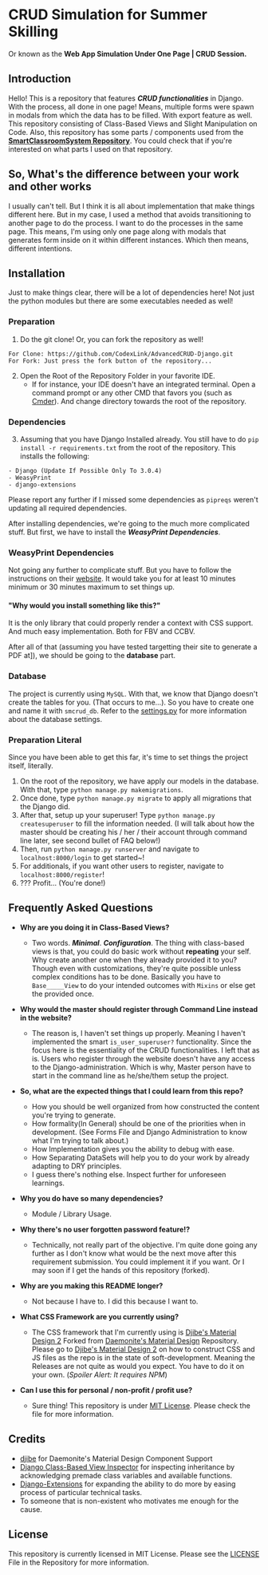 # CRUD Simulation for Summer Skilling

Or known as the **Web App Simulation Under One Page | CRUD Session.**

## Introduction

Hello! This is a repository that features ***CRUD functionalities*** in Django. With the process, all done in one page! Means, multiple forms were spawn in modals from which the data has to be filled. With export feature as well. This repository consisting of Class-Based Views and Slight Manipulation on Code. Also, this repository has some parts / components used from the [****SmartClassroomSystem Repository****](https://github.com/CodexLink/SmartClassroomSystem). You could check that if you're interested on what parts I used on that repository.

## So, What's the difference between your work and other works

I usually can't tell. But I think it is all about implementation that make things different here. But in my case, I used a method that avoids transitioning to another page to do the process. I want to do the processes in the same page. This means, I'm using only one page along with modals that generates form inside on it within different instances. Which then means, different intentions.

## Installation

Just to make things clear, there will be a lot of dependencies here! Not just the python modules but there are some executables needed as well!

### Preparation

1. Do the git clone! Or, you can fork the repository as well!

```text
For Clone: https://github.com/CodexLink/AdvancedCRUD-Django.git
For Fork: Just press the fork button of the repository...
```

2. Open the Root of the Repository Folder in your favorite IDE.
   - If for instance, your IDE doesn't have an integrated terminal. Open a command prompt or any other CMD that favors you (such as [Cmder](https://cmder.net/)). And change directory towards the root of the repository.

### Dependencies

3. Assuming that you have Django Installed already. You still have to do `pip install -r requirements.txt` from the root of the repository. This installs the following:

```text
- Django (Update If Possible Only To 3.0.4)
- WeasyPrint
- django-extensions
```

Please report any further if I missed some dependencies as `pipreqs` weren't updating all required dependencies.

After installing dependencies, we're going to the much more complicated stuff. But first, we have to install the ***WeasyPrint Dependencies***.

### WeasyPrint Dependencies

Not going any further to complicate stuff. But you have to follow the instructions on their [website](https://weasyprint.readthedocs.io/en/stable/install.html#windows). It would take you for at least 10 minutes minimum or 30 minutes maximum to set things up.

#### "Why would you install something like this?"

It is the only library that could properly render a context with CSS support. And much easy implementation. Both for FBV and CCBV.

After all of that (assuming you have tested targetting their site to generate a PDF at]), we should be going to the ****database**** part.

### Database

The project is currently using `MySQL`. With that, we know that Django doesn't create the tables for you. (That occurs to me...). So you have to create one and name it with `smcrud_db`. Refer to the [settings.py](https://github.com/CodexLink/AdvancedCRUD-Django/blob/master/CrudSpeedrun/settings.py#L81) for more information about the database settings.

### Preparation Literal

Since you have been able to get this far, it's time to set things the project itself, literally.

1. On the root of the repository, we have apply our models in the database. With that, type `python manage.py makemigrations`.
2. Once done, type `python manage.py migrate` to apply all migrations that the Django did.
3. After that, setup up your superuser! Type `python manage.py createsuperuser` to fill the information needed. (I will talk about how the master should be creating his / her / their account through command line later, see second bullet of FAQ below!)
4. Then, run `python manage.py runserver` and navigate to `localhost:8000/login` to get started~!
5. For additionals, if you want other users to register, navigate to `localhost:8000/register`!
6. ??? Profit... (You're done!)

## Frequently Asked Questions

- **Why are you doing it in Class-Based Views?**
  - Two words. ***Minimal***. ***Configuration***. The thing with class-based views is that, you could do basic work without **repeating** your self. Why create another one when they already provided it to you? Though even with customizations, they're quite possible unless complex conditions has to be done. Basically you have to `Base_____View` to do your intended outcomes with `Mixins` or else get the provided once.

- **Why would the master should register through Command Line instead in the website?**
  - The reason is, I haven't set things up properly. Meaning I haven't implemented the smart `is_user_superuser?` functionality. Since the focus here is the essentiality of the CRUD functionalities. I left that as is. Users who register through the website doesn't have any access to the Django-administration. Which is why, Master person have to start in the command line as he/she/them setup the project.

- **So, what are the expected things that I could learn from this repo?**
  - How you should be well organized from how constructed the content you're trying to generate.
  - How formality(In General) should be one of the priorities when in development. (See Forms File and Django Administration to know what I'm trying to talk about.)
  - How Implementation gives you the ability to debug with ease.
  - How Separating DataSets will help you to do your work by already adapting to DRY principles.
  - I guess there's nothing else. Inspect further for unforeseen learnings.

- **Why you do have so many dependencies?**
  - Module / Library Usage.

- **Why there's no user forgotten password feature!?**
  - Technically, not really part of the objective. I'm quite done going any further as I don't know what would be the next move after this requirement submission. You could implement it if you want. Or I may soon if I get the hands of this repository (forked).

- **Why are you making this README longer?**
  - Not because I have to. I did this because I want to.

- **What CSS Framework are you currently using?**
  - The CSS framework that I'm currently using is [Djibe's Material Design 2](https://github.com/djibe/material) Forked from [Daemonite's Material Design](https://github.com/Daemonite/material) Repository. Please go to [Djibe's Material Design 2](https://github.com/djibe/material) on how to construct CSS and JS files as the repo is in the state of soft-development. Meaning the Releases are not quite as would you expect. You have to do it on your own. (*Spoiler Alert: It requires NPM*)

- **Can I use this for personal / non-profit / profit use?**
  - Sure thing! This repository is under [MIT License](https://github.com/CodexLink/AdvancedCRUD-Django/blob/master/LICENSE). Please check the file for more information.

## Credits

- [djibe](https://github.com/djibe) for Daemonite's Material Design Component Support
- [Django Class-Based View Inspector](https://ccbv.co.uk/) for inspecting inheritance by acknowledging premade class variables and available functions.
- [Django-Extensions](https://github.com/django-extensions/django-extensions) for expanding the ability to do more by easing process of particular technical tasks.
- To someone that is non-existent who motivates me enough for the cause.

## License

This repository is currently licensed in MIT License. Please see the [LICENSE](https://github.com/CodexLink/AdvancedCRUD-Django/blob/master/LICENSE) File in the Repository for more information.
